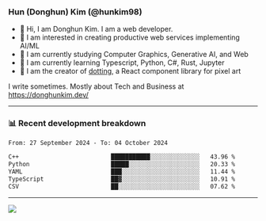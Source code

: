### Hun (Donghun) Kim (@hunkim98)

- 👋 Hi, I am Donghun Kim. I am a web developer. 
- 🤔 I am interested in creating productive web services implementing AI/ML
- 🔭 I am currently studying Computer Graphics, Generative AI, and Web 
- 🌱 I am currently learning Typescript, Python, C#, Rust, Jupyter
- 🎨 I am the creator of [dotting](https://github.com/hunkim98/dotting), a React component library for pixel art

I write sometimes. Mostly about Tech and Business at https://donghunkim.dev/

---
### 📊 Recent development breakdown
<!--START_SECTION:waka-->

```txt
From: 27 September 2024 - To: 04 October 2024

C++                          ███████████░░░░░░░░░░░░░░   43.96 %
Python                       █████░░░░░░░░░░░░░░░░░░░░   20.33 %
YAML                         ███░░░░░░░░░░░░░░░░░░░░░░   11.44 %
TypeScript                   ██▓░░░░░░░░░░░░░░░░░░░░░░   10.91 %
CSV                          ██░░░░░░░░░░░░░░░░░░░░░░░   07.62 %
```

<!--END_SECTION:waka-->
---

<!-- <div align='center'> -->
  <img align="center" src="https://github-readme-stats.vercel.app/api?username=hunkim98&theme=dark&show_icons=true"/>
<!-- </div> -->
<!--
**hunkim98/hunkim98** is a ✨ _special_ ✨ repository because its `README.md` (this file) appears on your GitHub profile.

Here are some ideas to get you started:

- 🔭 I’m currently working on ...
- 🌱 I’m currently learning ...
- 👯 I’m looking to collaborate on ...
- 🤔 I’m looking for help with ...
- 💬 Ask me about ...
- 📫 How to reach me: ...
- 😄 Pronouns: ...
- ⚡ Fun fact: ...
-->
